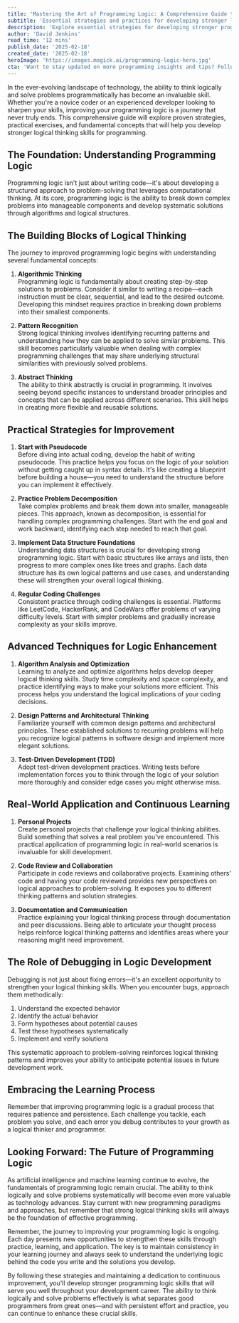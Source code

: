 ```yaml
---
title: 'Mastering the Art of Programming Logic: A Comprehensive Guide to Thinking Like a Developer'
subtitle: 'Essential strategies and practices for developing stronger logical thinking skills in programming'
description: 'Explore essential strategies for developing stronger programming logic skills in this comprehensive guide. Learn about algorithmic thinking, problem decomposition, and advanced techniques that will help you think more effectively as a developer. Whether you\'re a beginner or experienced programmer, this guide provides practical approaches to enhance your logical thinking abilities.'
author: 'David Jenkins'
read_time: '12 mins'
publish_date: '2025-02-18'
created_date: '2025-02-18'
heroImage: 'https://images.magick.ai/programming-logic-hero.jpg'
cta: 'Want to stay updated on more programming insights and tips? Follow us on LinkedIn for regular updates on software development best practices, coding techniques, and industry trends that will help you grow as a developer.'
---
```


In the ever-evolving landscape of technology, the ability to think logically and solve problems programmatically has become an invaluable skill. Whether you're a novice coder or an experienced developer looking to sharpen your skills, improving your programming logic is a journey that never truly ends. This comprehensive guide will explore proven strategies, practical exercises, and fundamental concepts that will help you develop stronger logical thinking skills for programming.

## The Foundation: Understanding Programming Logic

Programming logic isn't just about writing code—it's about developing a structured approach to problem-solving that leverages computational thinking. At its core, programming logic is the ability to break down complex problems into manageable components and develop systematic solutions through algorithms and logical structures.

## The Building Blocks of Logical Thinking

The journey to improved programming logic begins with understanding several fundamental concepts:

1. **Algorithmic Thinking**  
Programming logic is fundamentally about creating step-by-step solutions to problems. Consider it similar to writing a recipe—each instruction must be clear, sequential, and lead to the desired outcome. Developing this mindset requires practice in breaking down problems into their smallest components.

2. **Pattern Recognition**  
Strong logical thinking involves identifying recurring patterns and understanding how they can be applied to solve similar problems. This skill becomes particularly valuable when dealing with complex programming challenges that may share underlying structural similarities with previously solved problems.

3. **Abstract Thinking**  
The ability to think abstractly is crucial in programming. It involves seeing beyond specific instances to understand broader principles and concepts that can be applied across different scenarios. This skill helps in creating more flexible and reusable solutions.

## Practical Strategies for Improvement

1. **Start with Pseudocode**  
Before diving into actual coding, develop the habit of writing pseudocode. This practice helps you focus on the logic of your solution without getting caught up in syntax details. It's like creating a blueprint before building a house—you need to understand the structure before you can implement it effectively.

2. **Practice Problem Decomposition**  
Take complex problems and break them down into smaller, manageable pieces. This approach, known as decomposition, is essential for handling complex programming challenges. Start with the end goal and work backward, identifying each step needed to reach that goal.

3. **Implement Data Structure Foundations**  
Understanding data structures is crucial for developing strong programming logic. Start with basic structures like arrays and lists, then progress to more complex ones like trees and graphs. Each data structure has its own logical patterns and use cases, and understanding these will strengthen your overall logical thinking.

4. **Regular Coding Challenges**  
Consistent practice through coding challenges is essential. Platforms like LeetCode, HackerRank, and CodeWars offer problems of varying difficulty levels. Start with simpler problems and gradually increase complexity as your skills improve.

## Advanced Techniques for Logic Enhancement

1. **Algorithm Analysis and Optimization**  
Learning to analyze and optimize algorithms helps develop deeper logical thinking skills. Study time complexity and space complexity, and practice identifying ways to make your solutions more efficient. This process helps you understand the logical implications of your coding decisions.

2. **Design Patterns and Architectural Thinking**  
Familiarize yourself with common design patterns and architectural principles. These established solutions to recurring problems will help you recognize logical patterns in software design and implement more elegant solutions.

3. **Test-Driven Development (TDD)**  
Adopt test-driven development practices. Writing tests before implementation forces you to think through the logic of your solution more thoroughly and consider edge cases you might otherwise miss.

## Real-World Application and Continuous Learning

1. **Personal Projects**  
Create personal projects that challenge your logical thinking abilities. Build something that solves a real problem you've encountered. This practical application of programming logic in real-world scenarios is invaluable for skill development.

2. **Code Review and Collaboration**  
Participate in code reviews and collaborative projects. Examining others' code and having your code reviewed provides new perspectives on logical approaches to problem-solving. It exposes you to different thinking patterns and solution strategies.

3. **Documentation and Communication**  
Practice explaining your logical thinking process through documentation and peer discussions. Being able to articulate your thought process helps reinforce logical thinking patterns and identifies areas where your reasoning might need improvement.

## The Role of Debugging in Logic Development

Debugging is not just about fixing errors—it's an excellent opportunity to strengthen your logical thinking skills. When you encounter bugs, approach them methodically:

1. Understand the expected behavior
2. Identify the actual behavior
3. Form hypotheses about potential causes
4. Test these hypotheses systematically
5. Implement and verify solutions

This systematic approach to problem-solving reinforces logical thinking patterns and improves your ability to anticipate potential issues in future development work.

## Embracing the Learning Process

Remember that improving programming logic is a gradual process that requires patience and persistence. Each challenge you tackle, each problem you solve, and each error you debug contributes to your growth as a logical thinker and programmer.

## Looking Forward: The Future of Programming Logic

As artificial intelligence and machine learning continue to evolve, the fundamentals of programming logic remain crucial. The ability to think logically and solve problems systematically will become even more valuable as technology advances. Stay current with new programming paradigms and approaches, but remember that strong logical thinking skills will always be the foundation of effective programming.

Remember, the journey to improving your programming logic is ongoing. Each day presents new opportunities to strengthen these skills through practice, learning, and application. The key is to maintain consistency in your learning journey and always seek to understand the underlying logic behind the code you write and the solutions you develop.

By following these strategies and maintaining a dedication to continuous improvement, you'll develop stronger programming logic skills that will serve you well throughout your development career. The ability to think logically and solve problems effectively is what separates good programmers from great ones—and with persistent effort and practice, you can continue to enhance these crucial skills.